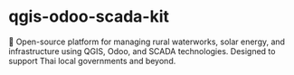 # qgis-odoo-scada-kit
🌱 Open-source platform for managing rural waterworks, solar energy, and infrastructure using QGIS, Odoo, and SCADA technologies. Designed to support Thai local governments and beyond.
